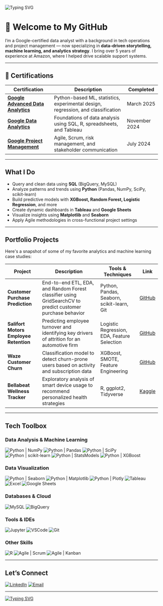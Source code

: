 ![Typing SVG](https://readme-typing-svg.demolab.com?font=Fira+Code&weight=900&size=26&duration=2300&pause=1000&color=3AB8EB&width=900&height=100&lines=%F0%9F%91%8B+Hey+there!;I'm+Vishnu;Google+certified+Data+Analyst+and+a+storyteller..;Formerly+a+program+specialist+at+Amazon...;...now+deep+in+analytics....;I+love+finding+meaning+in+messy+data.;Let's+turn+numbers+into+narratives.;Feel+free+to+look+around.+;........)

# 👋 Welcome to My GitHub

I’m a Google-certified data analyst with a background in tech operations and project management — now specializing in **data-driven storytelling, machine learning, and analytics strategy**. I bring over 5 years of experience at Amazon, where I helped drive scalable support systems.

---

## 📜 Certifications

| Certification | Description | Completed |
|---------------|-------------|-----------|
| **[Google Advanced Data Analytics](https://coursera.org/share/340cc9ee8703d5f882d4f09e30a538fb)** | Python-based ML, statistics, experimental design, regression, and classification | March 2025 |
| **[Google Data Analytics](https://coursera.org/share/9e38cee658156543636fb6948e392366)** | Foundations of data analysis using SQL, R, spreadsheets, and Tableau | November 2024 |
| **[Google Project Management](https://coursera.org/share/3cc311d4222edebd5428cd7fda97d1ef)** | Agile, Scrum, risk management, and stakeholder communication | July 2024 |


---

## What I Do

- Query and clean data using **SQL** (BigQuery, MySQL)
- Analyze patterns and trends using **Python** (Pandas, NumPy, SciPy, scikit-learn)
- Build predictive models with **XGBoost, Random Forest, Logistic Regression**, and more
- Create dynamic dashboards in **Tableau** and **Google Sheets**
- Visualize insights using **Matplotlib** and **Seaborn**
- Apply Agile methodologies in cross-functional project settings

---

## Portfolio Projects

Here's a snapshot of some of my favorite analytics and machine learning case studies:

| Project | Description | Tools & Techniques | Link |
|--------|-------------|--------------------|------|
| **Customer Purchase Prediction** | End-to-end ETL, EDA, and Random Forest classifier using GridSearchCV to predict customer purchase behavior | Python, Pandas, Seaborn, scikit-learn, Git | [GitHub](https://github.com/venugvis/customer-purchase-prediction) |
| **Salifort Motors Employee Retention** | Predicting employee turnover and identifying key drivers of attrition for an automotive firm | Logistic Regression, EDA, Feature Selection | [GitHub](https://github.com/venugvis/salifort-employee-retention-prediction) |
| **Waze Customer Churn** | Classification model to detect churn-prone users based on activity and subscription data | XGBoost, SMOTE, Feature Engineering | [GitHub](https://github.com/venugvis/waze-customer-churn) |
| **Bellabeat Wellness Tracker** | Exploratory analysis of smart device usage to recommend personalized health strategies | R, ggplot2, Tidyverse | [Kaggle](https://www.kaggle.com/code/venugvis/bellabeat-case-study-data-analysis-and-insights) |


---

## Tech Toolbox

### Data Analysis & Machine Learning
![Python | NumPy](https://img.shields.io/badge/Python-NumPy-013243?style=flat-square&logo=numpy&logoColor=white)
![Python | Pandas](https://img.shields.io/badge/Python-Pandas-150458?style=flat-square&logo=pandas&logoColor=white)
![Python | SciPy](https://img.shields.io/badge/Python-SciPy-8CAAE6?style=flat-square&logo=scipy&logoColor=white)
![Python | scikit-learn](https://img.shields.io/badge/Python-scikit--learn-F7931E?style=flat-square&logo=scikit-learn&logoColor=white)
![Python | StatsModels](https://img.shields.io/badge/Python-StatsModels-003366?style=flat-square&logo=chartdotjs&logoColor=white)
![Python | XGBoost](https://img.shields.io/badge/Python-XGBoost-0076D6?style=flat-square&logo=lightning&logoColor=white)

### Data Visualization
![Python | Seaborn](https://img.shields.io/badge/Python-Seaborn-3776AB?style=flat-square&logo=python&logoColor=white)
![Python | Matplotlib](https://img.shields.io/badge/Python-Matplotlib-11557C?style=flat-square&logo=matplotlib&logoColor=white)
![Python | Plotly](https://img.shields.io/badge/Python-Plotly-3F4F75?style=flat-square&logo=plotly&logoColor=white)
![Tableau](https://img.shields.io/badge/Tableau-E97627?style=flat-square&logo=tableau&logoColor=white)
![Excel](https://img.shields.io/badge/Excel-217346?style=flat-square&logo=microsoft-excel&logoColor=white)
![Google Sheets](https://img.shields.io/badge/Google_Sheets-34A853?style=flat-square&logo=google-sheets&logoColor=white)

### Databases & Cloud
![MySQL](https://img.shields.io/badge/MySQL-4479A1?style=flat-square&logo=mysql&logoColor=white)
![BigQuery](https://img.shields.io/badge/BigQuery-4285F4?style=flat-square&logo=google-bigquery&logoColor=white)

### Tools & IDEs
![Jupyter](https://img.shields.io/badge/Jupyter-F37626?style=flat-square&logo=jupyter&logoColor=white)
![VSCode](https://img.shields.io/badge/VSCode-007ACC?style=flat-square&logo=visual-studio-code&logoColor=white)
![Git](https://img.shields.io/badge/Git-F05032?style=flat-square&logo=git&logoColor=white)

### Other Skills
![R](https://img.shields.io/badge/R-276DC3?style=flat-square&logo=r&logoColor=white)
![Agile | Scrum](https://img.shields.io/badge/Agile-Scrum-0096D6?style=flat-square&logo=scrumalliance&logoColor=white)
![Agile | Kanban](https://img.shields.io/badge/Agile-Kanban-0052CC?style=flat-square&logo=trello&logoColor=white)

---

## Let’s Connect
[![LinkedIn](https://img.shields.io/badge/LinkedIn-%230077B5?logo=linkedin&logoColor=white)](https://www.linkedin.com/in/vishnu-venugopal93/)
[![Email](https://img.shields.io/badge/Email-vishnu.jake93%40gmail.com-D14836?style=flat-square&logo=gmail&logoColor=white)](mailto:vishnu.jake93@gmail.com)

---

[![Typing SVG](https://readme-typing-svg.demolab.com?font=Fira+Code&duration=2500&pause=1000&color=3AB8EB&width=1000&height=80&lines=Thanks+for+stopping+by...;...feel+free+to+reach+out+if+you+want+to+collaborate%2C+connect...;or+talk+about+data!+%F0%9F%98%84)](https://git.io/typing-svg)

